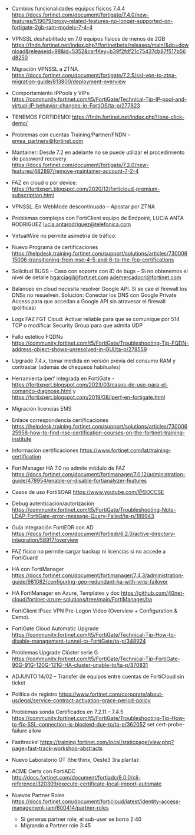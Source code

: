-	Cambios funcionalidades equipos físicos 7.4.4 https://docs.fortinet.com/document/fortigate/7.4.0/new-features/519079/proxy-related-features-no-longer-supported-on-fortigate-2gb-ram-models-7-4-4
-	VPNSSL deshabilitado en 7.6 equipos físicos de menos de 2GB https://fndn.fortinet.net/index.php?/fortinetbeta/releases/main/&do=download&releaseid=98&id=5352&csrfKey=b39f2fdf21c75437cb87f517b56d8250
-	Migración VPNSSL a ZTNA https://docs.fortinet.com/document/fortigate/7.2.5/ssl-vpn-to-ztna-migration-guide/813800/deployment-overview
-	Comportamiento IPPools y VIPs: https://community.fortinet.com/t5/FortiGate/Technical-Tip-IP-pool-and-virtual-IP-behavior-changes-in-FortiOS/ta-p/277823
-	TENEMOS FORTIDEMO! https://fndn.fortinet.net/index.php?/one-click-demo/
-	Problemas con cuentas Training/Partner/FNDN – emea_partners@fortinet.com
-	Mantainer: Desde 7.2 en adelante no se puede utilizar el procedimiento de password recovery https://docs.fortinet.com/document/fortigate/7.2.0/new-features/482897/remove-maintainer-account-7-2-4
-	FAZ en cloud o por device: https://fortixpert.blogspot.com/2020/12/forticloud-premium-subscription.html
-	VPNSSL. En WebMode descontinuado – Apostar por ZTNA
-	Problemas complejos con FortiClient equipo de Endpoint, LUCIA ANTA RODRIGUEZ lucia.antarodriguez@telefonica.com
-	VirtualWire no permite asimetría de tráfico.
-	Nuevo Programa de certificaciones https://helpdesk.training.fortinet.com/support/solutions/articles/73000615006-transitioning-from-nse-4-5-and-6-to-the-fcp-certifications
-	Solicitud BUGS – Caso con soporte con ID de bugs – Si no obtenemos el nivel de detalle hgarciagil@fortinet.com ademercadocri@fortinet.com
-	Balanceo en cloud necesita resolver Google API. Si se cae el firewall los DNSs no resuelven. Solución: Conectar los DNS con Google Private Access para que accedan a Google API sin atravesar el firewall (políticas)
-	Logs FAZ FGT Cloud: Activar reliable para que se comunique por 514 TCP o modificar Security Group para que admita UDP
-	Fallo estético FQDNs https://community.fortinet.com/t5/FortiGate/Troubleshooting-Tip-FQDN-address-object-shows-unresolved-in-GUI/ta-p/278559
-	Upgrade 7.4.x, tomar medida en versión previa del consumo RAM y contrastar (además de chequeos habituales)
-	Herramienta iperf integrada en FortiGate - https://fortixpert.blogspot.com/2023/03/casos-de-uso-para-el-comando-diagnose.html y https://fortixpert.blogspot.com/2019/08/iperf-en-fortigate.html
-	Migración licencias EMS
-	Enlace correspondencia certificaciones https://helpdesk.training.fortinet.com/support/solutions/articles/73000625958-how-to-find-nse-certification-courses-on-the-fortinet-training-institute
-	Información certificaciones https://www.fortinet.com/lat/training-certification
-	FortiManager HA 7.0 no admite módulo de FAZ https://docs.fortinet.com/document/fortimanager/7.0.12/administration-guide/478954/enable-or-disable-fortianalyzer-features
-	Casos de uso FortiSOAR https://www.youtube.com/@SOCCSE
-	Debug autenticación/autorización https://community.fortinet.com/t5/FortiGate/Troubleshooting-Note-LDAP-FortiGate-error-message-Query-Failed/ta-p/189943
-	Guía integración FortiEDR con AD https://docs.fortinet.com/document/fortiedr/6.2.0/active-directory-integration/58917/overview
-	FAZ físico no permite cargar backup ni licencias si no accede a FortiGuard
-	HA con FortiManager https://docs.fortinet.com/document/fortimanager/7.4.3/administration-guide/981082/configuring-geo-redundant-ha-with-vrrp-failover
-	HA FortiManager en Azure, Templates y doc https://github.com/40net-cloud/fortinet-azure-solutions/tree/main/FortiManager/ha
-	FortiClient IPsec VPN Pre-Logon Video (Overview + Configuration & Demo).
-	FortiGate Cloud Automatic Upgrade https://community.fortinet.com/t5/FortiGate/Technical-Tip-How-to-disable-management-tunnel-to-FortiGate/ta-p/348924
-	Problemas Upgrade Clúster serie G https://community.fortinet.com/t5/FortiGate/Technical-Tip-FortiGate-90G-91G-120G-121G-HA-cluster-unable-to/ta-p/370831
-	ADJUNTO 14/02 – Transfer de equipos entre cuentas de FortiCloud sin ticket
-	Política de registro https://www.fortinet.com/corporate/about-us/legal/service-contract-activation-grace-period-policy
-	Problemas sonda Certificados en 7.2.11 – 7.4.5 https://community.fortinet.com/t5/FortiGate/Troubleshooting-Tip-How-to-fix-SSL-connection-is-blocked-due-to/ta-p/362052 set cert-probe-failure allow

-	Fasttracks! https://training.fortinet.com/local/staticpage/view.php?page=fast-track-workshop-abstracts
- Nuevo Laboratorio OT (the thinx, Oeste3 3ra planta):
- ACME Certs con FortiADC http://docs.fortinet.com/document/fortiadc/8.0.0/cli-reference/320309/execute-certificate-local-import-automate
- Nuevos Partner Roles https://docs.fortinet.com/document/forticloud/latest/identity-access-management-iam/600414/partner-roles
  *  Si generas partner role, el sub-user se borra 2:40
  *  Migrando a Partner role 3:45
